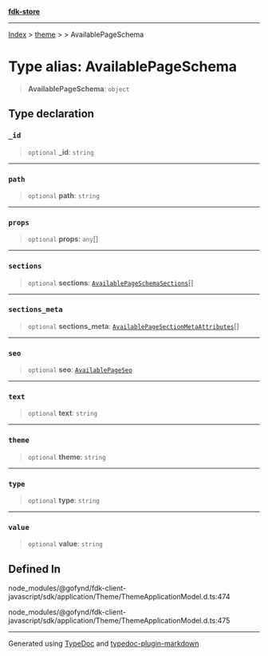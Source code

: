 [**fdk-store**](../../../README.md)
***

[Index](../../../API.md) > [theme](../../README.md) > [<internal>](../README.md) > AvailablePageSchema

# Type alias: AvailablePageSchema

> **AvailablePageSchema**: `object`

## Type declaration

### `_id`

> `optional` **\_id**: `string`

***

### `path`

> `optional` **path**: `string`

***

### `props`

> `optional` **props**: `any`[]

***

### `sections`

> `optional` **sections**: [`AvailablePageSchemaSections`](type-alias.AvailablePageSchemaSections.md)[]

***

### `sections_meta`

> `optional` **sections\_meta**: [`AvailablePageSectionMetaAttributes`](type-alias.AvailablePageSectionMetaAttributes.md)[]

***

### `seo`

> `optional` **seo**: [`AvailablePageSeo`](type-alias.AvailablePageSeo.md)

***

### `text`

> `optional` **text**: `string`

***

### `theme`

> `optional` **theme**: `string`

***

### `type`

> `optional` **type**: `string`

***

### `value`

> `optional` **value**: `string`

## Defined In

node\_modules/@gofynd/fdk-client-javascript/sdk/application/Theme/ThemeApplicationModel.d.ts:474

node\_modules/@gofynd/fdk-client-javascript/sdk/application/Theme/ThemeApplicationModel.d.ts:475

***
Generated using [TypeDoc](https://typedoc.org/) and [typedoc-plugin-markdown](https://www.npmjs.com/package/typedoc-plugin-markdown)

